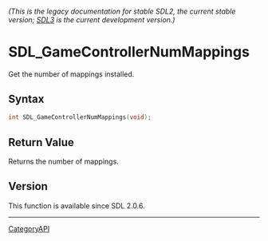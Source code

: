 ###### (This is the legacy documentation for stable SDL2, the current stable version; [SDL3](https://wiki.libsdl.org/SDL3/) is the current development version.)
# SDL_GameControllerNumMappings

Get the number of mappings installed.

## Syntax

```c
int SDL_GameControllerNumMappings(void);

```

## Return Value

Returns the number of mappings.

## Version

This function is available since SDL 2.0.6.

----
[CategoryAPI](CategoryAPI.md)
